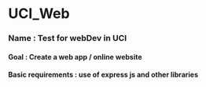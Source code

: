 # UCI_Web
### **Name** : Test for webDev in UCI
#### **Goal** : Create a web app / online website
#### **Basic** requirements : use of express js and other libraries 